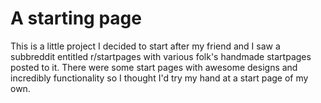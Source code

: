# A starting page

This is a little project I decided to start after my friend and I saw a subbreddit entitled r/startpages with various folk's handmade startpages posted to it. There were some start pages with awesome designs and incredibly functionality so I thought I'd try my hand at a start page of my own. 
